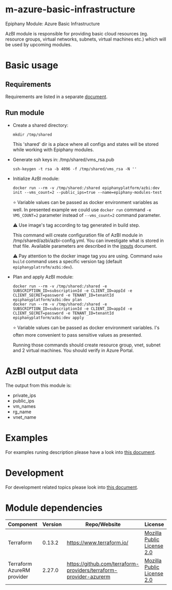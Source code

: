 # m-azure-basic-infrastructure

Epiphany Module: Azure Basic Infrastructure

AzBI module is responsible for providing basic cloud resources (eg. resource groups, virtual networks, subnets, virtual machines etc.) which will be used by upcoming modules.

# Basic usage

## Requirements

Requirements are listed in a separate [document](docs/REQUIREMENTS.md).

## Run module

* Create a shared directory:

  ```shell
  mkdir /tmp/shared
  ```

  This 'shared' dir is a place where all configs and states will be stored while working with Epiphany modules.

* Generate ssh keys in: /tmp/shared/vms_rsa.pub

  ```shell
  ssh-keygen -t rsa -b 4096 -f /tmp/shared/vms_rsa -N ''
  ```

* Initialize AzBI module:

  ```shell
  docker run --rm -v /tmp/shared:/shared epiphanyplatform/azbi:dev init --vms_count=2 --public_ips=true --name=epiphany-modules-test
  ```

  :star: Variable values can be passed as docker environment variables as well. In presented example we could use `docker run` command `-e VMS_COUNT=2` parameter instead of `--vms_count=2` command parameter. 

  :warning: Use image's tag according to tag generated in build step.

  This command will create configuration file of AzBI module in /tmp/shared/azbi/azbi-config.yml. You can investigate what is stored in that file. Available parameters are described in the [inputs](docs/INPUTS.adoc) document.

  :warning: Pay attention to the docker image tag you are using. Command `make build` command uses a specific version tag (default `epiphanyplatrofm/azbi:dev`).

* Plan and apply AzBI module:

  ```shell
  docker run --rm -v /tmp/shared:/shared -e SUBSCRIPTION_ID=subscriptionId -e CLIENT_ID=appId -e CLIENT_SECRET=password -e TENANT_ID=tenantId epiphanyplatform/azbi:dev plan
  docker run --rm -v /tmp/shared:/shared -e SUBSCRIPTION_ID=subscriptionId -e CLIENT_ID=appId -e CLIENT_SECRET=password -e TENANT_ID=tenantId epiphanyplatform/azbi:dev apply
  ```
  :star: Variable values can be passed as docker environment variables. I's often more convenient to pass sensitive values as presented.
   
  Running those commands should create resource group, vnet, subnet and 2 virtual machines. You should verify in Azure Portal.

# AzBI output data

The output from this module is:

* private_ips
* public_ips
* vm_names
* rg_name
* vnet_name

# Examples

For examples runing description please have a look into [this document](docs/EXAMPLES.md).

# Development
 
For development related topics please look into [this document](docs/DEVELOPMENT.md).

# Module dependencies

| Component                 | Version | Repo/Website                                          | License                                                           |
| ------------------------- | ------- | ----------------------------------------------------- | ----------------------------------------------------------------- |
| Terraform                 | 0.13.2  | https://www.terraform.io/                             | [Mozilla Public License 2.0](https://github.com/hashicorp/terraform/blob/master/LICENSE) |
| Terraform AzureRM provider | 2.27.0 | https://github.com/terraform-providers/terraform-provider-azurerm | [Mozilla Public License 2.0](https://github.com/terraform-providers/terraform-provider-azurerm/blob/master/LICENSE) |
